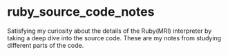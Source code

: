 # ruby_source_code_notes
Satisfying my curiosity about the details of the Ruby(MRI) interpreter by taking a deep dive into the source code. These are my notes from studying different parts of the code.
